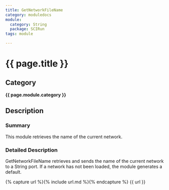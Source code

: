```yaml
---
title: GetNetworkFileName
category: moduledocs
module:
  category: String
  package: SCIRun
tags: module

---
```


# {{ page.title }}

## Category

**{{ page.module.category }}**

## Description

### Summary

This module retrieves the name of the current network.

### Detailed Description

GetNetworkFileName retrieves and sends the name of the current network to a String port. If a network has not been loaded, the module generates a default.

{% capture url %}{% include url.md %}{% endcapture %}
{{ url }}
